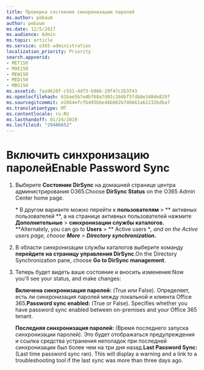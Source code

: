 ```yaml
---
title: Проверка состояния синхронизации паролей
ms.author: pebaum
author: pebaum
ms.date: 12/5/2017
ms.audience: Admin
ms.topic: article
ms.service: o365-administration
localization_priority: Priority
search.appverid:
- MET150
- MOE150
- MEW150
- MED150
- MBS150
ms.assetid: 7aa9628f-c551-4d73-b966-29f47c2b3f43
ms.openlocfilehash: 61bae5b7e4bf68a7d01c166bf5fdb8e340de829f
ms.sourcegitcommit: e2864efcfb493b6e46b662b746661a61232bdba7
ms.translationtype: MT
ms.contentlocale: ru-RU
ms.lasthandoff: 01/24/2019
ms.locfileid: "29486652"
---
```

# <a name="enable-password-sync"></a><span data-ttu-id="148b4-102">Включить синхронизацию паролей</span><span class="sxs-lookup"><span data-stu-id="148b4-102">Enable Password Sync</span></span>

1.  <span data-ttu-id="148b4-103">Выберите **Состояние DirSync** на домашней странице центра администрирования O365.</span><span class="sxs-lookup"><span data-stu-id="148b4-103">Choose **DirSync Status** on the O365 Admin Center home page.</span></span> 
    
     <span data-ttu-id="148b4-104">\* В другом варианте можно перейти к **пользователям** \> \*\* активных пользователей \*\*, а на странице активных пользователей нажмите **Дополнительные** \> **синхронизации службы каталогов.** \*</span><span class="sxs-lookup"><span data-stu-id="148b4-104">\*Alternately, you can go to **Users** \> \*\* Active users \**, and on the Active users page, choose **More** \> **Directory synchronization.***</span></span> 
    
2. <span data-ttu-id="148b4-105">В области синхронизации службы каталогов выберите команду **перейдите на страницу управления DirSync**.</span><span class="sxs-lookup"><span data-stu-id="148b4-105">On the Directory Synchronization pane, choose **Go to DirSync management**.</span></span> 
    
3. <span data-ttu-id="148b4-106">Теперь будет видеть ваше состояние и вносить изменения:</span><span class="sxs-lookup"><span data-stu-id="148b4-106">Now you'll see your status, and make changes:</span></span>
    
    <span data-ttu-id="148b4-p101">**Включена синхронизация паролей:** (True или False). Определяет, есть ли синхронизация паролей между локальной и клиента Office 365.</span><span class="sxs-lookup"><span data-stu-id="148b4-p101">**Password sync enabled:** (True or False). Specifies whether you have password sync enabled between on-premises and your Office 365 tenant.</span></span> 
    
    <span data-ttu-id="148b4-p102">**Последняя синхронизация паролей:** (Время последнего запуска синхронизации паролей). Это будет отображаться предупреждения и ссылка средства устранения неполадок при последней синхронизации был более чем на три дня назад.</span><span class="sxs-lookup"><span data-stu-id="148b4-p102">**Last Password Sync:** (Last time password sync ran). This will display a warning and a link to a troubleshooting tool if the last sync was more than three days ago.</span></span> 
    

